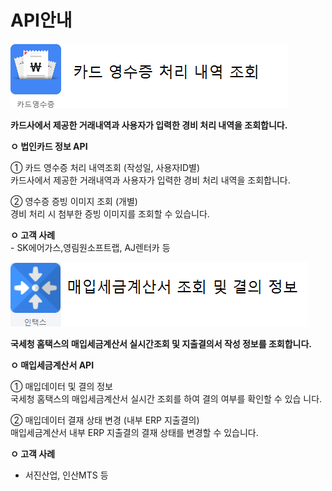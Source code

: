 # API안내

![](../../.gitbook/assets/image%20%2875%29.png)

 **카드사에서 제공한 거래내역과 사용자가 입력한 경비 처리 내역을 조회합니다.**

 **ㅇ 법인카드 정보 API**   
  
   ① 카드 영수증 처리 내역조회 \(작성일, 사용자ID별\)  
      카드사에서 제공한 거래내역과 사용자가 입력한 경비 처리 내역을 조회합니다.  
  
   ② 영수증 증빙 이미지 조회 \(개별\)  
      경비 처리 시 첨부한 증빙 이미지를 조회할 수 있습니다. 

 **ㅇ 고객 사례**  
    - SK에어가스,영림원소프트랩, AJ렌터카 등

![](../../.gitbook/assets/image%20%2883%29.png)

 **국세청 홈택스의 매입세금계산서 실시간조회 및 지출결의서 작성 정보를 조회합니다.**

 **ㅇ 매입세금계산서 API**  
  
   ① 매입데이터 및 결의 정보  
      국세청 홈택스의 매입세금계산서 실시간 조회를 하여 결의 여부를 확인할 수 있습 니다.  
  
   ② 매입데이터 결재 상태 변경 \(내부 ERP 지출결의\)  
      매입세금계산서 내부 ERP 지출결의 결재 상태를 변경할 수 있습니다.

 **ㅇ 고객 사례**  
   - 서진산업, 인산MTS 등



